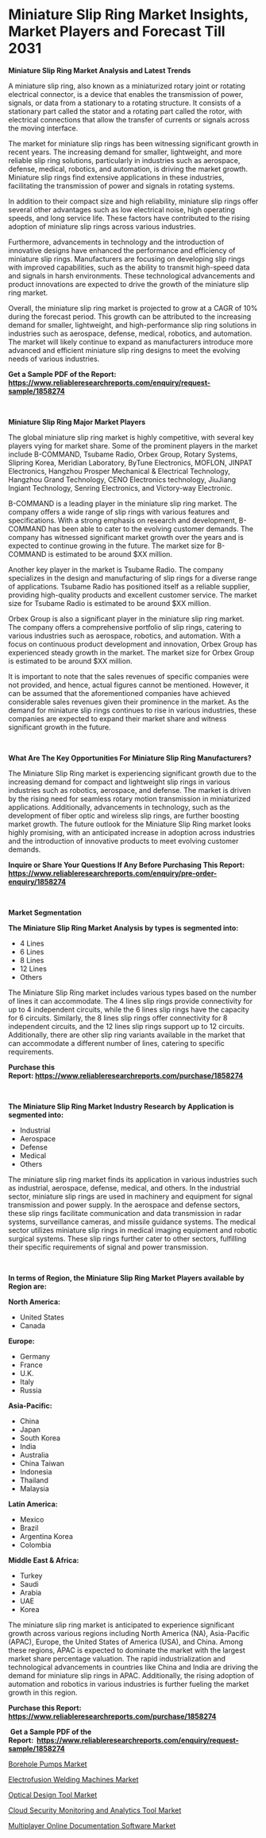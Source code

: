 <p><h1>Miniature Slip Ring Market Insights, Market Players and Forecast Till 2031</h1></p><p><strong>Miniature Slip Ring Market Analysis and Latest Trends</strong></p>
<p><p>A miniature slip ring, also known as a miniaturized rotary joint or rotating electrical connector, is a device that enables the transmission of power, signals, or data from a stationary to a rotating structure. It consists of a stationary part called the stator and a rotating part called the rotor, with electrical connections that allow the transfer of currents or signals across the moving interface.</p><p>The market for miniature slip rings has been witnessing significant growth in recent years. The increasing demand for smaller, lightweight, and more reliable slip ring solutions, particularly in industries such as aerospace, defense, medical, robotics, and automation, is driving the market growth. Miniature slip rings find extensive applications in these industries, facilitating the transmission of power and signals in rotating systems.</p><p>In addition to their compact size and high reliability, miniature slip rings offer several other advantages such as low electrical noise, high operating speeds, and long service life. These factors have contributed to the rising adoption of miniature slip rings across various industries.</p><p>Furthermore, advancements in technology and the introduction of innovative designs have enhanced the performance and efficiency of miniature slip rings. Manufacturers are focusing on developing slip rings with improved capabilities, such as the ability to transmit high-speed data and signals in harsh environments. These technological advancements and product innovations are expected to drive the growth of the miniature slip ring market.</p><p>Overall, the miniature slip ring market is projected to grow at a CAGR of 10% during the forecast period. This growth can be attributed to the increasing demand for smaller, lightweight, and high-performance slip ring solutions in industries such as aerospace, defense, medical, robotics, and automation. The market will likely continue to expand as manufacturers introduce more advanced and efficient miniature slip ring designs to meet the evolving needs of various industries.</p></p>
<p><strong>Get a Sample PDF of the Report:&nbsp; <a href="https://www.reliableresearchreports.com/enquiry/request-sample/1858274">https://www.reliableresearchreports.com/enquiry/request-sample/1858274</a></strong></p>
<p>&nbsp;</p>
<p><strong>Miniature Slip Ring Major Market Players</strong></p>
<p><p>The global miniature slip ring market is highly competitive, with several key players vying for market share. Some of the prominent players in the market include B-COMMAND, Tsubame Radio, Orbex Group, Rotary Systems, Slipring Korea, Meridian Laboratory, ByTune Electronics, MOFLON, JINPAT Electronics, Hangzhou Prosper Mechanical & Electrical Technology, Hangzhou Grand Technology, CENO Electronics technology, JiuJiang Ingiant Technology, Senring Electronics, and Victory-way Electronic.</p><p>B-COMMAND is a leading player in the miniature slip ring market. The company offers a wide range of slip rings with various features and specifications. With a strong emphasis on research and development, B-COMMAND has been able to cater to the evolving customer demands. The company has witnessed significant market growth over the years and is expected to continue growing in the future. The market size for B-COMMAND is estimated to be around $XX million.</p><p>Another key player in the market is Tsubame Radio. The company specializes in the design and manufacturing of slip rings for a diverse range of applications. Tsubame Radio has positioned itself as a reliable supplier, providing high-quality products and excellent customer service. The market size for Tsubame Radio is estimated to be around $XX million.</p><p>Orbex Group is also a significant player in the miniature slip ring market. The company offers a comprehensive portfolio of slip rings, catering to various industries such as aerospace, robotics, and automation. With a focus on continuous product development and innovation, Orbex Group has experienced steady growth in the market. The market size for Orbex Group is estimated to be around $XX million.</p><p>It is important to note that the sales revenues of specific companies were not provided, and hence, actual figures cannot be mentioned. However, it can be assumed that the aforementioned companies have achieved considerable sales revenues given their prominence in the market. As the demand for miniature slip rings continues to rise in various industries, these companies are expected to expand their market share and witness significant growth in the future.</p></p>
<p>&nbsp;</p>
<p><strong>What Are The Key Opportunities For Miniature Slip Ring Manufacturers?</strong></p>
<p><p>The Miniature Slip Ring market is experiencing significant growth due to the increasing demand for compact and lightweight slip rings in various industries such as robotics, aerospace, and defense. The market is driven by the rising need for seamless rotary motion transmission in miniaturized applications. Additionally, advancements in technology, such as the development of fiber optic and wireless slip rings, are further boosting market growth. The future outlook for the Miniature Slip Ring market looks highly promising, with an anticipated increase in adoption across industries and the introduction of innovative products to meet evolving customer demands.</p></p>
<p><strong>Inquire or Share Your Questions If Any Before Purchasing This Report: <a href="https://www.reliableresearchreports.com/enquiry/pre-order-enquiry/1858274">https://www.reliableresearchreports.com/enquiry/pre-order-enquiry/1858274</a></strong></p>
<p>&nbsp;</p>
<p><strong>Market Segmentation</strong></p>
<p><strong>The Miniature Slip Ring Market Analysis by types is segmented into:</strong></p>
<p><ul><li>4 Lines</li><li>6 Lines</li><li>8 Lines</li><li>12 Lines</li><li>Others</li></ul></p>
<p><p>The Miniature Slip Ring market includes various types based on the number of lines it can accommodate. The 4 lines slip rings provide connectivity for up to 4 independent circuits, while the 6 lines slip rings have the capacity for 6 circuits. Similarly, the 8 lines slip rings offer connectivity for 8 independent circuits, and the 12 lines slip rings support up to 12 circuits. Additionally, there are other slip ring variants available in the market that can accommodate a different number of lines, catering to specific requirements.</p></p>
<p><strong>Purchase this Report:&nbsp;<a href="https://www.reliableresearchreports.com/purchase/1858274">https://www.reliableresearchreports.com/purchase/1858274</a></strong></p>
<p>&nbsp;</p>
<p><strong>The Miniature Slip Ring Market Industry Research by Application is segmented into:</strong></p>
<p><ul><li>Industrial</li><li>Aerospace</li><li>Defense</li><li>Medical</li><li>Others</li></ul></p>
<p><p>The miniature slip ring market finds its application in various industries such as industrial, aerospace, defense, medical, and others. In the industrial sector, miniature slip rings are used in machinery and equipment for signal transmission and power supply. In the aerospace and defense sectors, these slip rings facilitate communication and data transmission in radar systems, surveillance cameras, and missile guidance systems. The medical sector utilizes miniature slip rings in medical imaging equipment and robotic surgical systems. These slip rings further cater to other sectors, fulfilling their specific requirements of signal and power transmission.</p></p>
<p>&nbsp;</p>
<p><strong>In terms of Region, the Miniature Slip Ring Market Players available by Region are:</strong></p>
<p>
    <p> <strong> North America: </strong>
        <ul>
            <li>United States</li>
            <li>Canada</li>
        </ul>
        </p> 
    <p> <strong> Europe: </strong>
        <ul>
            <li>Germany</li>
            <li>France</li>
            <li>U.K.</li>
            <li>Italy</li>
            <li>Russia</li>
        </ul>
        </p> 
    <p> <strong> Asia-Pacific: </strong>
        <ul>
            <li>China</li>
            <li>Japan</li>
            <li>South Korea</li>
            <li>India</li>
            <li>Australia</li>
            <li>China Taiwan</li>
            <li>Indonesia</li>
            <li>Thailand</li>
            <li>Malaysia</li>
        </ul>
        </p> 
    <p> <strong> Latin America: </strong>
        <ul>
            <li>Mexico</li>
            <li>Brazil</li>
            <li>Argentina Korea</li>
            <li>Colombia</li>
        </ul>
        </p> 
    <p> <strong> Middle East & Africa: </strong>
        <ul>
            <li>Turkey</li>
            <li>Saudi</li>
            <li>Arabia</li>
            <li>UAE</li>
            <li>Korea</li>
        </ul>
    </p>
    </p>
<p><p>The miniature slip ring market is anticipated to experience significant growth across various regions including North America (NA), Asia-Pacific (APAC), Europe, the United States of America (USA), and China. Among these regions, APAC is expected to dominate the market with the largest market share percentage valuation. The rapid industrialization and technological advancements in countries like China and India are driving the demand for miniature slip rings in APAC. Additionally, the rising adoption of automation and robotics in various industries is further fueling the market growth in this region.</p></p>
<p><strong>Purchase this Report: <a href="https://www.reliableresearchreports.com/purchase/1858274">https://www.reliableresearchreports.com/purchase/1858274</a></strong></p>
<p>&nbsp;<strong>Get a Sample PDF of the Report:&nbsp;&nbsp;<a href="https://www.reliableresearchreports.com/enquiry/request-sample/1858274">https://www.reliableresearchreports.com/enquiry/request-sample/1858274</a></strong></p>
<p><strong></strong></p>
<p><p><a href="https://github.com/NorbertYates/Market-Research-Report-List-3/blob/main/borehole-pumps-market.md">Borehole Pumps Market</a></p><p><a href="https://github.com/RoccoManning/Market-Research-Report-List-3/blob/main/electrofusion-welding-machines-market.md">Electrofusion Welding Machines Market</a></p><p><a href="https://issuu.com/reportprime-2/docs/optical-design-tool-market-size-2030.pptx">Optical Design Tool Market</a></p><p><a href="https://issuu.com/reportprime-2/docs/cloud-security-monitoring-and-analytics-tool-marke">Cloud Security Monitoring and Analytics Tool Market</a></p><p><a href="https://issuu.com/reportprime-2/docs/multiplayer-online-documentation-software-market-s">Multiplayer Online Documentation Software Market</a></p></p>